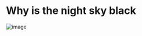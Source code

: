 # Why is the night sky black 
![image](https://github.com/A6lenXZH/A6lenXZH/assets/149373522/c844955f-4982-48e6-900e-7b5d5751bd90)

